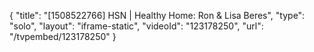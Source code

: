 {
    "title": "[1508522766] HSN | Healthy Home: Ron & Lisa Beres",
    "type": "solo",
    "layout": "iframe-static",
    "videoId": "123178250",
    "url": "\/tvpembed\/123178250"
}